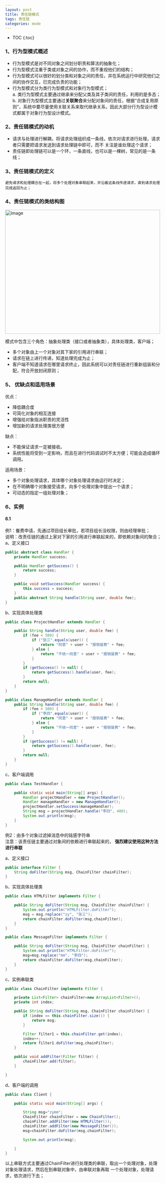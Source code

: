 ```yaml
---
layout: post
title: 责任链模式
tags: 责任链
categories: mode
--- 
```

* TOC
{:toc}   

### 1、行为型模式概述   
* 行为型模式是对不同对象之间划分职责和算法的抽象化；    
* 行为型模式注重于类或对象之间的协作，而不重视他们的结构；
* 行为型模式可以很好的划分类和对象之间的责任，并在系统运行中研究他们之间的协作交互，已完成负责的功能；
* 行为型模式分为类行为型模式和对象行为型模式；    
    a. 类行为型模式主要通过继承来分配父类及其子类间的责任，利用的是多态；    
    b. 对象行为型模式主要通过**关联聚合**来分配对象间的责任，根据“合成复用原则”，系统中要尽量使用关联关系来取代继承关系，因此大部分行为型设计模式都属于对象行为型设计模式。       
    
### 2、责任链模式的动机    

* 请求与处理进行解耦，将请求处理组织成一条线，依次对请求进行处理，请求者只需要把请求发送到请求处理链中即可，而不
关注是谁处理这个请求；   
* 责任链即处理链可以是一个环，一条直线，也可以是一棵树，常见的是一条线；   

### 3、责任链模式的定义    
    避免请求和处理耦合在一起，将多个处理对象串联起来，并沿着这条线传递请求，直到请求处理完成返回为止；     
  
### 4、责任链模式的类结构图     

<img src="https://zy123a.github.io/zy-blog/images/mode/责任链.png" width="500" height="400" alt="image"/>     
    
模式中包含三个角色：抽象处理类（接口或者抽象类），具体处理类，客户端；   
* 多个对象由上一个对象对其下家的引用进行串联；  
* 请求在链上进行传递，知道处理完成为止；  
* 客户端不知道请求在哪里请求终止，因此系统可以对责任链进行重新组装和分配，符合开放封闭原则；
    
### 5、 优缺点和适用场景    
优点：
* 降低耦合度  
* 可简化对象的相互连接
* 增强给对象指派职责的灵活性
* 增加新的请求处理类很方便   

缺点：   
* 不能保证请求一定被接收。   
* 系统性能将受到一定影响，而且在进行代码调试时不太方便；可能会造成循环调用。   

适用场景：  
* 多个对象处理请求，具体哪个对象处理请求由运行时决定；   
* 在不明确哪个对象接受请求，向多个处理对象中提出一个请求；  
* 可动态的指定一组处理对象；   

### 6、实例    
#### 6.1    
 例1：餐费申请，先通过项目组长审批，若项目组长没权限，则由经理审批；   
 说明：改责任链的通过上家对下家的引用进行串联起来的，即依赖对象间的聚合；      
a、定义接口  
   
```java
public abstract class Handler {
    private Handler success;

    public Handler getSuccess() {
        return success;
    }

    public void setSuccess(Handler success) {
        this.success = success;
    }
    public abstract String handle(String user, double fee);
}
```    

b、实现具体处理类    
```java
public class ProjectHandler extends Handler {

    public String handle(String user, double fee) {
        if (fee < 500) {
            if ("张三".equals(user)) {
                return "同意" + user + "报销餐费" + fee;
            } else {
                return "不统一同意" + user + "报销餐费" + fee;
            }
        }
        if (getSuccess() != null) {
            return getSuccess().handle(user, fee);
        }
        return null;
    }
}
```     

```java
public class ManageHandler extends Handler {
    public String handle(String user, double fee) {
        if (fee > 500) {
            if ("李四".equals(user)) {
                return "同意" + user + "报销餐费" + fee;
            } else {
                return "不统一同意" + user + "报销餐费" + fee;
            }
        }
        if (getSuccess() != null) {
            return getSuccess().handle(user, fee);
        }
        return null;
    }
}
```    

c、客户端调用    
```java
public class TestHandler {

    public static void main(String[] args) {
        Handler projectHandler = new ProjectHandler();
        Handler manageHandler = new ManageHandler();
        projectHandler.setSuccess(manageHandler);
        String msg = projectHandler.handle("李四", 400);
        System.out.println(msg);
    }
}
```     
   

例2：由多个对象过滤掉消息中的铭感字符串       
注意：该责任链主要通过对象间的依赖进行串联起来的，
**强烈建议使用这种方法进行串联**   

a、定义接口   
```java
public interface Filter {
    String doFilter(String msg, ChainFilter chainFilter);
}
```   

b、实现具体处理类  
```java
public class HTMLFilter implements Filter {

    public String doFilter(String msg, ChainFilter chainFilter) {
        System.out.println("HTMLFilter.doFilter");
        msg = msg.replace("zy", "张三");
        return chainFilter.doFilter(msg,chainFilter);
    }
}
```     

```java
public class MessageFilter implements Filter {

    public String doFilter(String msg, ChainFilter chainFilter) {
        System.out.println("HTMLFilter.doFilter");
        msg=msg.replace("mm", "李四");
        return chainFilter.doFilter(msg,chainFilter);
    }
}
```     

c、实例串联类   
```java
public class ChainFilter implements Filter {

    private List<Filter> chainFilter=new ArrayList<Filter>();
    private int index;

    public String doFilter(String msg, ChainFilter chainFilter) {
        if (index == this.chainFilter.size()) {
            return msg;
        }

        Filter filter1 = this.chainFilter.get(index);
        index++;
        return filter1.doFilter(msg,chainFilter);
    }

    public void addFilter(Filter filter) {
        chainFilter.add(filter);
    }

}

```     

d、客户端的调用   
```java
public class Client {

    public static void main(String[] args) {

        String msg="zymm";
        ChainFilter chainFilter = new ChainFilter();
        chainFilter.addFilter(new HTMLFilter());
        chainFilter.addFilter(new MessageFilter());
        msg=chainFilter.doFilter(msg,chainFilter);

        System.out.println(msg);

    }
}
```    

以上串联方式主要通过ChainFilter进行处理类的串联，取出一个处理对象，处理对象处理请求，然后在到串联对象中，由串联对象再取
一个处理对象，处理请求，依次进行下去；
